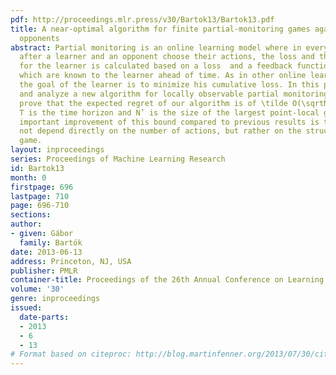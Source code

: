 ```yaml
---
pdf: http://proceedings.mlr.press/v30/Bartok13/Bartok13.pdf
title: A near-optimal algorithm for finite partial-monitoring games against adversarial
  opponents
abstract: Partial monitoring is an online learning model where in every time step,
  after a learner and an opponent choose their actions, the loss and the feedback
  for the learner is calculated based on a loss  and a feedback function, both of
  which are known to the learner ahead of time. As in other online learning scenarios,
  the goal of the learner is to minimize his cumulative loss. In this paper we present
  and analyze a new algorithm for locally observable partial monitoring games. We
  prove that the expected regret of our algorithm is of \tilde O(\sqrtN’T), where
  T is the time horizon and N’ is the size of the largest point-local game. The most
  important improvement of this bound compared to previous results is that it does
  not depend directly on the number of actions, but rather on the structure of the
  game.
layout: inproceedings
series: Proceedings of Machine Learning Research
id: Bartok13
month: 0
firstpage: 696
lastpage: 710
page: 696-710
sections: 
author:
- given: Gábor
  family: Bartók
date: 2013-06-13
address: Princeton, NJ, USA
publisher: PMLR
container-title: Proceedings of the 26th Annual Conference on Learning Theory
volume: '30'
genre: inproceedings
issued:
  date-parts:
  - 2013
  - 6
  - 13
# Format based on citeproc: http://blog.martinfenner.org/2013/07/30/citeproc-yaml-for-bibliographies/
---
```


